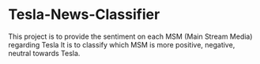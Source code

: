 # Tesla-News-Classifier
This project is to provide the sentiment on each MSM (Main Stream Media) regarding Tesla
It is to classify which MSM is more positive, negative, neutral towards Tesla.